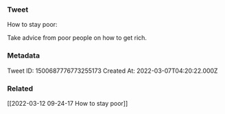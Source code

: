 ### Tweet
How to stay poor:

Take advice from poor people on how to get rich.

### Metadata
Tweet ID: 1500687776773255173
Created At: 2022-03-07T04:20:22.000Z

### Related
[[2022-03-12 09-24-17 How to stay poor]]

